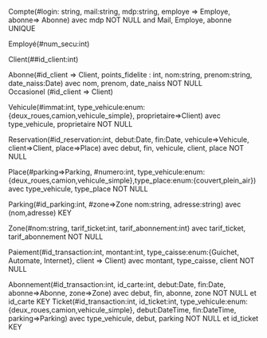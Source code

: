 Compte(#login: string, mail:string, mdp:string, employe => Employe, abonne=> Abonne) avec mdp NOT NULL and Mail, Employe, abonne UNIQUE  

Employé(#num_secu:int)

Client(##id_client:int)

Abonne(#id_client => Client, points_fidelite : int, nom:string, prenom:string, date_naiss:Date) avec nom, prenom, date_naiss NOT NULL    
Occasionel (#id_client => Client)

Vehicule(#immat:int, type_vehicule:enum:{deux_roues,camion,vehicule_simple}, proprietaire=>Client) avec type_vehicule, proprietaire NOT NULL

Reservation(#id_reservation:int, debut:Date, fin:Date, vehicule=>Vehicule, client=>Client, place=>Place) avec debut, fin, vehicule, client, place NOT NULL   

Place(#parking=>Parking, #numero:int, type_vehicule:enum:{deux_roues,camion,vehicule_simple},type_place:enum:{couvert,plein_air}) avec type_vehicule, type_place NOT NULL   

Parking(#id_parking:int, #zone=>Zone nom:string, adresse:string) avec (nom,adresse) KEY

Zone(#nom:string, tarif_ticket:int, tarif_abonnement:int) avec tarif_ticket, tarif_abonnement NOT NULL  

Paiement(#id_transaction:int, montant:int, type_caisse:enum:{Guichet, Automate, Internet}, client => Client) avec montant, type_caisse, client NOT NULL    

Abonnement(#id_transaction:int, id_carte:int, debut:Date, fin:Date, abonne=>Abonne, zone=>Zone) avec debut, fin, abonne, zone NOT NULL et id_carte KEY
Ticket(#id_transaction:int, id_ticket:int, type_vehicule:enum:{deux_roues,camion,vehicule_simple}, debut:DateTime, fin:DateTime, parking=>Parking) avec type_vehicule, debut, parking NOT NULL et id_ticket KEY
  

